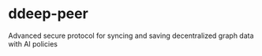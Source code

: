 # ddeep-peer
Advanced secure protocol for syncing and saving decentralized graph data with AI policies
